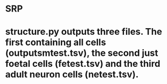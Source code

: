 # SRP

# structure.py outputs three files. The first containing all cells (outputsmtest.tsv), the second just foetal cells (fetest.tsv) and the third adult neuron cells (netest.tsv).
